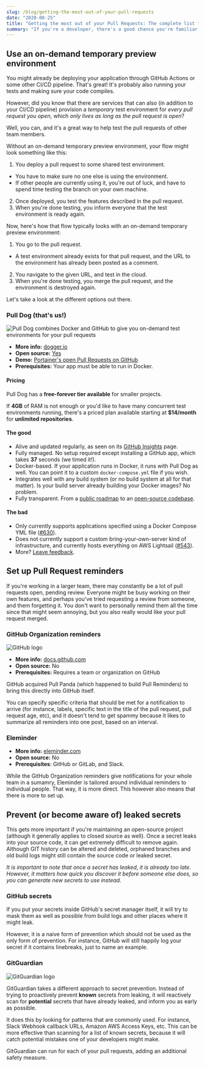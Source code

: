 ```yaml
---
slug: /blog/getting-the-most-out-of-your-pull-requests
date: "2020-08-25"
title: "Getting the most out of your Pull Requests: The complete list for 2020"
summary: "If you're a developer, there's a good chance you're familiar with Pull Requests. They are a great way to contribute code to a project, or manage the development of independent features for a team. However, there is so much more you can do with them. We've listed the top tips here."
---
```


## Use an on-demand temporary preview environment
You might already be deploying your application through GitHub Actions or some other CI/CD pipeline. That's great! It's probably also running your tests and making sure your code compiles.

However, did you know that there are services that can also (in addition to your CI/CD pipeline) provision a _temporary_ test environment for _every pull request you open_, which _only lives as long as the pull request is open_?

Well, you can, and it's a great way to help test the pull requests of other team members.

Without an on-demand temporary preview environment, your flow might look something like this:
1. You deploy a pull request to some shared test environment. 
  - You have to make sure no one else is using the environment.
  - If other people are currently using it, you're out of luck, and have to spend time testing the branch on your own machine.
2. Once deployed, you test the features described in the pull request.
3. When you're done testing, you inform everyone that the test environment is ready again.

Now, here's how that flow typically looks with an on-demand temporary preview environment:
1. You go to the pull request.
  - A test environment already exists for that pull request, and the URL to the environment has already been posted as a comment.
2. You navigate to the given URL, and test in the cloud.
3. When you're done testing, you merge the pull request, and the environment is destroyed again.

Let's take a look at the different options out there.

### Pull Dog (that's us!)
<img src="/images/pull-dog/promo.png" alt="Pull Dog combines Docker and GitHub to give you on-demand test environments for your pull requests" />

- **More info:** [dogger.io](/#pull-dog)
- **Open source:** <a rel="nofollow" target="_blank" href="https://github.com/dogger">Yes</a>
- **Demo:** <a rel="nofollow" target="_blank" href="https://github.com/portainer/portainer/pulls?q=is%3Aopen+is%3Apr">Portainer's open Pull Requests on GitHub</a>
- **Prerequisites:** Your app must be able to run in Docker.

#### Pricing
Pull Dog has a **free-forever tier available** for smaller projects. 

If **4GB** of RAM is not enough or you'd like to have many concurrent test environments running, there's a priced plan available starting at **$14/month** for **unlimited repositories**.

#### The good
- Alive and updated regularly, as seen on its <a rel="nofollow" target="_blank" href="https://github.com/dogger/app.dogger.io/pulse/monthly">GitHub Insights</a> page.
- Fully managed. No setup required except installing a GitHub app, which takes **37** seconds (we timed it!).
- Docker-based. If your application runs in Docker, it runs with Pull Dog as well. You can point it to a custom `docker-compose.yml` file if you wish.
- Integrates well with any build system (or no build system at all for that matter). Is your build server already building your Docker images? No problem.
- Fully transparent. From a <a rel="nofollow" target="_blank" href="https://github.com/orgs/dogger/projects/1">public roadmap</a> to an <a rel="nofollow" target="_blank" href="https://github.com/dogger">open-source codebase</a>.

#### The bad
- Only currently supports applications specified using a Docker Compose YML file (<a rel="nofollow" target="_blank" href="https://github.com/dogger/app.dogger.io/issues/630">#630</a>).
- Does not currently support a custom bring-your-own-server kind of infrastructure, and currently hosts everything on AWS Lightsail (<a rel="nofollow" target="_blank" href="https://github.com/dogger/app.dogger.io/issues/543">#543</a>).
- More? <a rel="nofollow" target="_blank" href="https://github.com/dogger/app.dogger.io/issues/new">Leave feedback</a>.

<!-- #### Pull Preview
- **More info:** [pullpreview.com](https://pullpreview.com/)
- **Open source:** [Yes](https://github.com/pullpreview/action)
- **Demo:** Not available
- **Prerequisites:** An AWS account, a GitHub actions workflow, your app must be able to run in Docker.

##### Pricing


- Expensive (server costs are not included)
- Per-repository costs
- Complicated setup
- 

#### FeaturePeek
TODO

- Docker Compose support, but very frontend-specific
- Cheap, free-forever plan
- Easy setup -->

## Set up Pull Request reminders
If you're working in a larger team, there may constantly be a lot of pull requests open, pending review. Everyone might be busy working on their own features, and perhaps you've tried requesting a review from someone, and them forgetting it. You don't want to personally remind them all the time since that might seem annoying, but you also really would like your pull request merged.

### GitHub Organization reminders
<img src="/images/blog/pull-requests-post/GitHub_Logo.png" alt="GitHub logo" />

- **More info:** <a rel="nofollow" target="_blank" href="https://docs.github.com/en/github/setting-up-and-managing-organizations-and-teams/managing-scheduled-reminders-for-your-team">docs.github.com</a>
- **Open source:** No
- **Prerequisites:** Requires a team or organization on GitHub

GitHub acquired Pull Panda (which happened to build Pull Reminders) to bring this directly into GitHub itself. 

You can specify specific criteria that should be met for a notification to arrive (for instance, labels, specific text in the title of the pull request, pull request age, etc), and it doesn't tend to get spammy because it likes to summarize all reminders into one post, based on an interval.

### Eleminder
- **More info:** <a rel="nofollow" target="_blank" href="https://www.eleminder.com/">eleminder.com</a>
- **Open source:** No
- **Prerequisites**: GitHub or GitLab, and Slack.

While the GitHub Organization reminders give notifications for your whole team in a sumamry, Eleminder is tailored around individual reminders to individual people. That way, it is more direct. This however also means that there is more to set up.

## Prevent (or become aware of) leaked secrets
This gets more important if you're maintaining an open-source project (although it generally applies to closed source as well). Once a secret leaks into your source code, it can get extremely difficult to remove again. Although GIT history can be altered and deleted, orphaned branches and old build logs might still contain the source code or leaked secret.

_It is important to note that once a secret has leaked, it is already too late. However, it matters how quick you discover it before someone else does, so you can generate new secrets to use instead._

### GitHub secrets
If you put your secrets inside GitHub's secret manager itself, it will try to mask them as well as possible from build logs and other places where it might leak. 

However, it is a naive form of prevention which should not be used as the only form of prevention. For instance, GitHub will still happily log your secret if it contains linebreaks, just to name an example.

### GitGuardian
<img src="/images/blog/pull-requests-post/gitguardian.svg" alt="GitGuardian logo" />

GitGuardian takes a different approach to secret prevention. Instead of trying to proactively prevent __known__ secrets from leaking, it will reactively scan for __potential__ secrets that have already leaked, and inform you as early as possible.

It does this by looking for patterns that are commonly used. For instance, Slack Webhook callback URLs, Amazon AWS Access Keys, etc. This can be more effective than scanning for a list of known secrets, because it will catch potential mistakes one of your developers might make.

GitGuardian can run for each of your pull requests, adding an additional safety measure.
